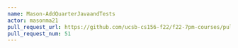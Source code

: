 ```yaml
---
name: Mason-AddQuarterJavaandTests
actor: masonma21
pull_request_url: https://github.com/ucsb-cs156-f22/f22-7pm-courses/pull/51
pull_request_num: 51
---
```

